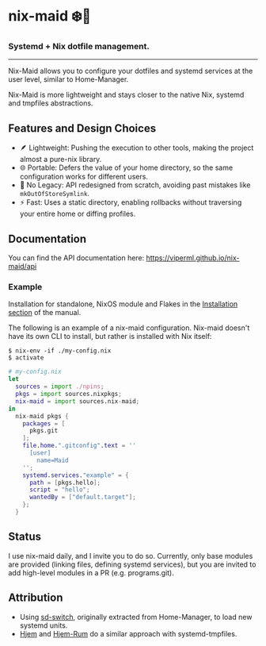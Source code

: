 <div class="VPHide">
  <h1>nix-maid ❄️🧹</h1>
  <h3>Systemd + Nix dotfile management.</h3>
</div>


---

Nix-Maid allows you to configure your dotfiles and systemd services at the user level, similar to Home-Manager.

Nix-Maid is more lightweight and stays closer to the native Nix, systemd and tmpfiles abstractions.

<div class="VPHide">

## Features and Design Choices

- 🪶 Lightweight: Pushing the execution to other tools, making the project almost a pure-nix library.
- 🌐 Portable: Defers the value of your home directory, so the same configuration works for different users.
- 🚫 No Legacy: API redesigned from scratch, avoiding past mistakes like `mkOutOfStoreSymlink`.
- ⚡ Fast: Uses a static directory, enabling rollbacks without traversing your entire home or diffing profiles.

## Documentation

You can find the API documentation here: https://viperml.github.io/nix-maid/api

</div>


### Example

Installation for standalone, NixOS module and Flakes in the [Installation section](https://viperml.github.io/nix-maid/installation) of the manual.

The following is an example of a nix-maid configuration. Nix-maid doesn't have its own CLI to install, but rather is installed with Nix itself:

```
$ nix-env -if ./my-config.nix
$ activate
```

```nix
# my-config.nix
let
  sources = import ./npins;
  pkgs = import sources.nixpkgs;
  nix-maid = import sources.nix-maid;
in
  nix-maid pkgs {
    packages = [
      pkgs.git
    ];
    file.home.".gitconfig".text = ''
      [user]
        name=Maid
    '';
    systemd.services."example" = {
      path = [pkgs.hello];
      script = "hello";
      wantedBy = ["default.target"];
    };
  }

```

## Status

I use nix-maid daily, and I invite you to do so. Currently, only base modules are provided (linking files, defining systemd services), but you
are invited to add high-level modules in a PR (e.g. programs.git).

## Attribution

- Using [sd-switch](https://sr.ht/~rycee/sd-switch/), originally extracted from Home-Manager, to load new systemd units.
- [Hjem](https://github.com/feel-co/hjem) and [Hjem-Rum](https://github.com/snugnug/hjem-rum) do a similar approach with systemd-tmpfiles.
